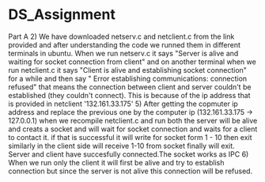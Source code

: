 # DS_Assignment
Part A 
   2) We have downloaded netserv.c and netclient.c from the link provided and after understanding the code we runned them in different terminals in ubuntu. When we run netserv.c it says "Server is alive and waiting for socket connection from client" and on another terminal when we run netclient.c it says "Client is alive and establishing socket connection" for a while and then say " Error establishing communications: connection refused" that means the connection between client and server couldn't be established (they couldn't connect). This is because of the ip address that is provided in netclient '132.161.33.175'
  5) After getting the copmuter ip address and replace the previous one by the computer ip (132.161.33.175 -> 127.0.0.1) when we recompile netclient.c and run both the server will be alive and creats a socket and will wait for socket connection and waits for a client to contact it.  if that is successful it will write for socket form 1 - 10 then exit similarly in the client side will receive 1-10 from socket finally will exit. Server and client have succesfully connected.The socket works as IPC
 6) When we run only the client it will first be alive and try to establish connection but since the server is not alive this connection will be refused.
  
